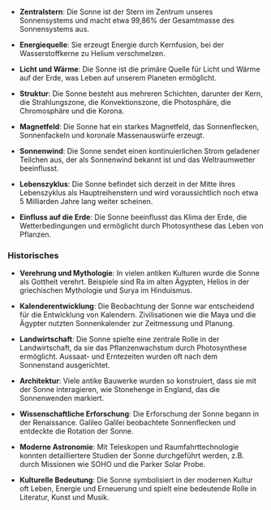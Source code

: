 - **Zentralstern**: Die Sonne ist der Stern im Zentrum unseres Sonnensystems und macht etwa 99,86% der Gesamtmasse des Sonnensystems aus.

- **Energiequelle**: Sie erzeugt Energie durch Kernfusion, bei der Wasserstoffkerne zu Helium verschmelzen.

- **Licht und Wärme**: Die Sonne ist die primäre Quelle für Licht und Wärme auf der Erde, was Leben auf unserem Planeten ermöglicht.

- **Struktur**: Die Sonne besteht aus mehreren Schichten, darunter der Kern, die Strahlungszone, die Konvektionszone, die Photosphäre, die Chromosphäre und die Korona.

- **Magnetfeld**: Die Sonne hat ein starkes Magnetfeld, das Sonnenflecken, Sonnenfackeln und koronale Massenauswürfe erzeugt.

- **Sonnenwind**: Die Sonne sendet einen kontinuierlichen Strom geladener Teilchen aus, der als Sonnenwind bekannt ist und das Weltraumwetter beeinflusst.

- **Lebenszyklus**: Die Sonne befindet sich derzeit in der Mitte ihres Lebenszyklus als Hauptreihenstern und wird voraussichtlich noch etwa 5 Milliarden Jahre lang weiter scheinen.

- **Einfluss auf die Erde**: Die Sonne beeinflusst das Klima der Erde, die Wetterbedingungen und ermöglicht durch Photosynthese das Leben von Pflanzen.


### Historisches
- **Verehrung und Mythologie**: In vielen antiken Kulturen wurde die Sonne als Gottheit verehrt. Beispiele sind Ra im alten Ägypten, Helios in der griechischen Mythologie und Surya im Hinduismus.

- **Kalenderentwicklung**: Die Beobachtung der Sonne war entscheidend für die Entwicklung von Kalendern. Zivilisationen wie die Maya und die Ägypter nutzten Sonnenkalender zur Zeitmessung und Planung.

- **Landwirtschaft**: Die Sonne spielte eine zentrale Rolle in der Landwirtschaft, da sie das Pflanzenwachstum durch Photosynthese ermöglicht. Aussaat- und Erntezeiten wurden oft nach dem Sonnenstand ausgerichtet.

- **Architektur**: Viele antike Bauwerke wurden so konstruiert, dass sie mit der Sonne interagieren, wie Stonehenge in England, das die Sonnenwenden markiert.

- **Wissenschaftliche Erforschung**: Die Erforschung der Sonne begann in der Renaissance. Galileo Galilei beobachtete Sonnenflecken und entdeckte die Rotation der Sonne.

- **Moderne Astronomie**: Mit Teleskopen und Raumfahrttechnologie konnten detailliertere Studien der Sonne durchgeführt werden, z.B. durch Missionen wie SOHO und die Parker Solar Probe.

- **Kulturelle Bedeutung**: Die Sonne symbolisiert in der modernen Kultur oft Leben, Energie und Erneuerung und spielt eine bedeutende Rolle in Literatur, Kunst und Musik.
